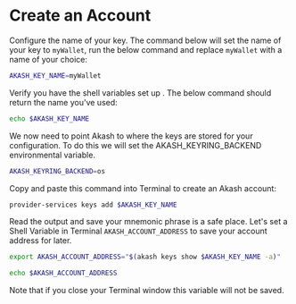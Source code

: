 # Create an Account

Configure the name of your key. The command below will set the name of your key to `myWallet`, run the below command and replace `myWallet` with a name of your choice:

```bash
AKASH_KEY_NAME=myWallet
```

Verify you have the shell variables set up . The below command should return the name you've used:

```bash
echo $AKASH_KEY_NAME
```

We now need to point Akash to where the keys are stored for your configuration. To do this we will set the AKASH\_KEYRING\_BACKEND environmental variable.

```bash
AKASH_KEYRING_BACKEND=os
```

Copy and paste this command into Terminal to create an Akash account:

```bash
provider-services keys add $AKASH_KEY_NAME
```

Read the output and save your mnemonic phrase is a safe place. Let's set a Shell Variable in Terminal `AKASH_ACCOUNT_ADDRESS` to save your account address for later.

```bash
export AKASH_ACCOUNT_ADDRESS="$(akash keys show $AKASH_KEY_NAME -a)"

echo $AKASH_ACCOUNT_ADDRESS
```

Note that if you close your Terminal window this variable will not be saved.

